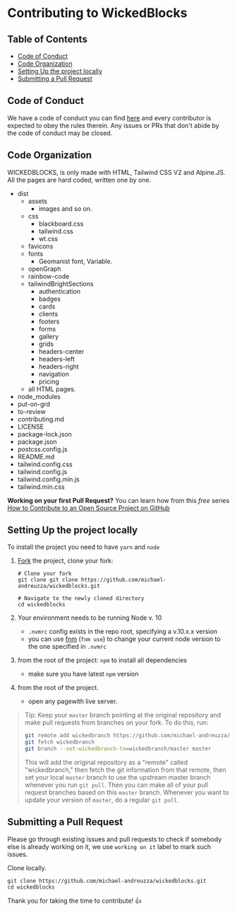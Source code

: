 
# Contributing to WickedBlocks 

## Table of Contents

- [Code of Conduct](#code-of-conduct)
- [Code Organization](#code-organization)
- [Setting Up the project locally](#setting-up-the-project-locally)
- [Submitting a Pull Request](#submitting-a-pull-request)

## Code of Conduct

We have a code of conduct you can find [here](https://github.com/michael-andreuzza/wickedblocks/blob/master/CODE_OF_CONDUCT.md) and every
contributor is expected to obey the rules therein. Any issues or PRs that don't
abide by the code of conduct may be closed.

## Code Organization

WICKEDBLOCKS, is only made with HTML, Tailwind CSS V2 and Alpine.JS. All the pages are hard coded, written one by one.

- dist
  - assets
    - images and so on.
  - css
    - blackboard.css
    - tailwind.css
    - wt.css
  - favicons
  - fonts
    - Geomanist font, Variable.
  - openGraph
  - rainbow-code
  - tailwindBrightSections
    - authentication
    - badges
    - cards
    - clients
    - footers
    - forms
    - gallery
    - grids
    - headers-center
    - headers-left
    - headers-right
    - navigation
    - pricing
  - all HTML pages.
- node_modules
- put-on-grd
- to-review
- contributing.md
- LICENSE
- package-lock.json
- package.json
- postcss.config.js
- README.md
- tailwind.config.css
- tailwind.config.js
- tailwind.config.min.js
- tailwind.min.css

**Working on your first Pull Request?** You can learn how from this _free_
series
[How to Contribute to an Open Source Project on GitHub](https://egghead.io/series/how-to-contribute-to-an-open-source-project-on-github)

## Setting Up the project locally

To install the project you need to have `yarn` and `node`

1.  [Fork](https://help.github.com/articles/fork-a-repo/) the project, clone
    your fork:

    ```
    # Clone your fork
    git clone git clone https://github.com/michael-andreuzza/wickedblocks.git

    # Navigate to the newly cloned directory
    cd wickedblocks
    ```

2.  Your environment needs to be running Node v. 10
    - `.nvmrc` config exists in the repo root, specifying a v.10.x.x version
    - you can use [fnm](https://github.com/Schniz/fnm) (`fnm use`) to change
      your current node version to the one specified in `.nvmrc`
      
3.  from the root of the project: `npm` to install all dependencies
    - make sure you have latest `npm` version
    
4.  from the root of the project.
    - open any pagewith live server.

> Tip: Keep your `master` branch pointing at the original repository and make
> pull requests from branches on your fork. To do this, run:
>
> ```sh
> git remote add wickedbranch https://github.com/michael-andreuzza/wickedblocks.git
> git fetch wickedbranch
> git branch --set-wickedbranch-to=wickedbranch/master master
> ```
>
> This will add the original repository as a "remote" called "wickedbranch," then
> fetch the git information from that remote, then set your local `master`
> branch to use the upstream master branch whenever you run `git pull`. Then you
> can make all of your pull request branches based on this `master` branch.
> Whenever you want to update your version of `master`, do a regular `git pull`.


## Submitting a Pull Request

Please go through existing issues and pull requests to check if somebody else is
already working on it, we use `working on it` label to mark such issues.

Clone locally.

```
git clone https://github.com/michael-andreuzza/wickedblocks.git
cd wickedblocks
```


Thank you for taking the time to contribute! 👍
